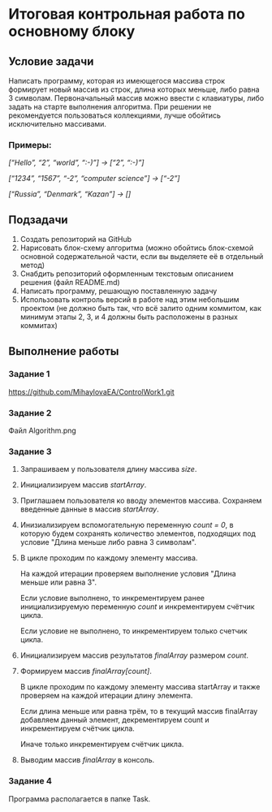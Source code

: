 # Итоговая контрольная работа по основному блоку

## Условие задачи
Написать программу, которая из имеющегося массива строк формирует новый массив из строк, длина которых меньше, либо равна 3 символам. Первоначальный массив можно ввести с клавиатуры, либо задать на старте выполнения алгоритма. При решении не рекомендуется пользоваться коллекциями, лучше обойтись исключительно массивами.

### Примеры:

<em> [“Hello”, “2”, “world”, “:-)”] → [“2”, “:-)”]

[“1234”, “1567”, “-2”, “computer science”] → [“-2”]

[“Russia”, “Denmark”, “Kazan”] → []  </em>

## Подзадачи
1. Создать репозиторий на GitHub
2. Нарисовать блок-схему алгоритма (можно обойтись блок-схемой основной содержательной части, если вы выделяете её в отдельный метод)
3. Снабдить репозиторий оформленным текстовым описанием решения (файл README.md)
4. Написать программу, решающую поставленную задачу
5. Использовать контроль версий в работе над этим небольшим проектом (не должно быть так, что всё залито одним коммитом, как минимум этапы 2, 3, и 4 должны быть расположены в разных коммитах)


## Выполнение работы

### Задание 1
https://github.com/MihaylovaEA/ControlWork1.git

### Задание 2
Файл Algorithm.png

### Задание 3
1. Запрашиваем у пользователя длину массива *size*.
2. Инициализируем массив *startArray*.
3. Приглашаем пользователя ко вводу элементов массива. Сохраняем введенные данные в массив *startArray*.
4. Инизиализируем вспомогательную переменную *count = 0*, в которую будем сохранять количество элементов, подходящих под условие "Длина меньше либо равна 3 символам".
5. В цикле проходим по каждому элементу массива. 

    На каждой итерации проверяем выполнение условия "Длина меньше или равна 3".

    Если условие выполнено, то инкрементируем ранее инициализируемую переменную *count* и инкрементируем счётчик цикла.
    
    Если условие не выполнено, то инкрементируем только счетчик цикла.
6. Инициализируем массив результатов *finalArray* размером *count*.
7. Формируем массив *finalArray[count]*.

    В цикле проходим по каждому элементу массива startArray и также проверяем на каждой итерации длину элемента. 

    Если длина меньше или равна трём, то в текущий массив finalArray добавляем данный элемент, декрементируем count и инкрементируем счётчик цикла.
    
    Иначе только инкрементируем счётчик цикла. 

8. Выводим массив *finalArray* в консоль.

### Задание 4
Программа располагается в папке Task.